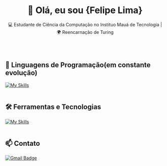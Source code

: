 <h1 align="center">👋 Olá, eu sou {Felipe Lima}</h1>

<p align="center">
  💻 Estudante de Ciência da Computação no Instituo Mauá de Tecnologia | 🌍 Reencarnação de Turing
</p><br><br>


## 🚀 Linguagens de Programação(em constante evolução)
[![My Skills](https://skillicons.dev/icons?i=python,javascript,c,flutter)](https://skillicons.dev)<br><br>

## 🛠️ Ferramentas e Tecnologias
[![My Skills](https://skillicons.dev/icons?i=vscode,github)](https://skillicons.dev)<br><br>

## 📫 Contato

[![Gmail Badge](https://img.shields.io/badge/-{felipeaplima@uol.com.br}-006bed?style=flat-square&logo=Gmail&logoColor=white&link=mailto:{SeuEmail})](mailto:{SeuEmail})
